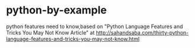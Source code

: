 python-by-example
=================

python features need to know,based on "Python Language Features and Tricks You May Not Know Article" at  http://sahandsaba.com/thirty-python-language-features-and-tricks-you-may-not-know.html
